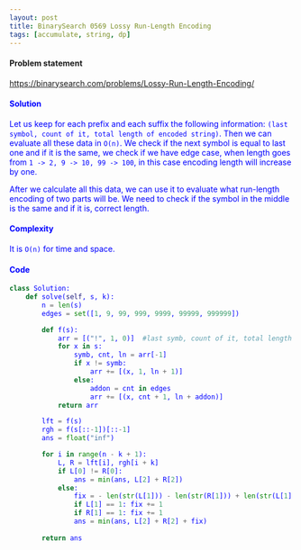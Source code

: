 ```yaml
---
layout: post
title: BinarySearch 0569 Lossy Run-Length Encoding
tags: [accumulate, string, dp]
---
```


#### Problem statement

<a href="https://binarysearch.com/problems/Lossy-Run-Length-Encoding/"> <font color = blue>https://binarysearch.com/problems/Lossy-Run-Length-Encoding/

#### Solution
Let us keep for each prefix and each suffix the following information: `(last symbol, count of it, total length of encoded string)`. Then we can evaluate all these data in `O(n)`. We check if the next symbol is equal to last one and if it is the same, we check if we have edge case, when length goes from `1 -> 2, 9 -> 10, 99 -> 100`, in this case encoding length will increase by one.

After we calculate all this data, we can use it to evaluate what run-length encoding of two parts will be. We need to check if the symbol in the middle is the same and if it is, correct length.

#### Complexity
It is `O(n)` for time and space.

#### Code
```python
class Solution:
    def solve(self, s, k):
        n = len(s)
        edges = set([1, 9, 99, 999, 9999, 99999, 999999])

        def f(s):
            arr = [("!", 1, 0)]  #last symb, count of it, total length
            for x in s:
                symb, cnt, ln = arr[-1]
                if x != symb:
                    arr += [(x, 1, ln + 1)]
                else:
                    addon = cnt in edges
                    arr += [(x, cnt + 1, ln + addon)]
            return arr

        lft = f(s)
        rgh = f(s[::-1])[::-1]
        ans = float("inf")

        for i in range(n - k + 1):
            L, R = lft[i], rgh[i + k]
            if L[0] != R[0]:
                ans = min(ans, L[2] + R[2])
            else:
                fix = - len(str(L[1])) - len(str(R[1])) + len(str(L[1] + R[1])) - 1
                if L[1] == 1: fix += 1
                if R[1] == 1: fix += 1
                ans = min(ans, L[2] + R[2] + fix)
        
        return ans
```
